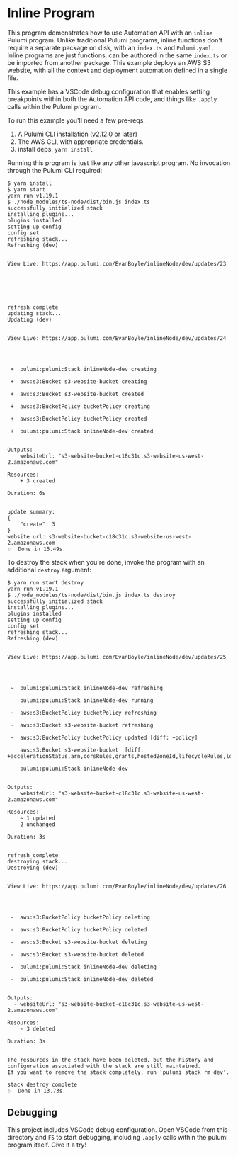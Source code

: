 # Inline Program

This program demonstrates how to use Automation API with an `inline` Pulumi program. Unlike traditional Pulumi programs, inline functions don't require a separate package on disk, with an `index.ts` and `Pulumi.yaml`. Inline programs are just functions, can be authored in the same `index.ts` or be imported from another package. This example deploys an AWS S3 website, with all the context and deployment automation defined in a single file.

This example has a VSCode debug configuration that enables setting breakpoints within both the Automation API code, and things like `.apply` calls within the Pulumi program.

To run this example you'll need a few pre-reqs:
1. A Pulumi CLI installation ([v2.12.0](https://www.pulumi.com/docs/get-started/install/versions/) or later)
2. The AWS CLI, with appropriate credentials.
3. install deps: `yarn install`

Running this program is just like any other javascript program. No invocation through the Pulumi CLI required:

```shell
$ yarn install
$ yarn start
yarn run v1.19.1
$ ./node_modules/ts-node/dist/bin.js index.ts
successfully initialized stack
installing plugins...
plugins installed
setting up config
config set
refreshing stack...
Refreshing (dev)


View Live: https://app.pulumi.com/EvanBoyle/inlineNode/dev/updates/23






refresh complete
updating stack...
Updating (dev)


View Live: https://app.pulumi.com/EvanBoyle/inlineNode/dev/updates/24




 +  pulumi:pulumi:Stack inlineNode-dev creating

 +  aws:s3:Bucket s3-website-bucket creating

 +  aws:s3:Bucket s3-website-bucket created

 +  aws:s3:BucketPolicy bucketPolicy creating

 +  aws:s3:BucketPolicy bucketPolicy created

 +  pulumi:pulumi:Stack inlineNode-dev created


Outputs:
    websiteUrl: "s3-website-bucket-c18c31c.s3-website-us-west-2.amazonaws.com"

Resources:
    + 3 created

Duration: 6s


update summary:
{
    "create": 3
}
website url: s3-website-bucket-c18c31c.s3-website-us-west-2.amazonaws.com
✨  Done in 15.49s.
```

To destroy the stack when you're done, invoke the program with an additional `destroy` argument:

```shell
$ yarn run start destroy
yarn run v1.19.1
$ ./node_modules/ts-node/dist/bin.js index.ts destroy
successfully initialized stack
installing plugins...
plugins installed
setting up config
config set
refreshing stack...
Refreshing (dev)


View Live: https://app.pulumi.com/EvanBoyle/inlineNode/dev/updates/25




 ~  pulumi:pulumi:Stack inlineNode-dev refreshing

    pulumi:pulumi:Stack inlineNode-dev running

 ~  aws:s3:BucketPolicy bucketPolicy refreshing

 ~  aws:s3:Bucket s3-website-bucket refreshing

 ~  aws:s3:BucketPolicy bucketPolicy updated [diff: ~policy]

    aws:s3:Bucket s3-website-bucket  [diff: +accelerationStatus,arn,corsRules,grants,hostedZoneId,lifecycleRules,loggings,requestPayer,tags,versioning,websiteDomain,websiteEndpoint~website]

    pulumi:pulumi:Stack inlineNode-dev


Outputs:
    websiteUrl: "s3-website-bucket-c18c31c.s3-website-us-west-2.amazonaws.com"

Resources:
    ~ 1 updated
    2 unchanged

Duration: 3s


refresh complete
destroying stack...
Destroying (dev)


View Live: https://app.pulumi.com/EvanBoyle/inlineNode/dev/updates/26




 -  aws:s3:BucketPolicy bucketPolicy deleting

 -  aws:s3:BucketPolicy bucketPolicy deleted

 -  aws:s3:Bucket s3-website-bucket deleting

 -  aws:s3:Bucket s3-website-bucket deleted

 -  pulumi:pulumi:Stack inlineNode-dev deleting

 -  pulumi:pulumi:Stack inlineNode-dev deleted


Outputs:
  - websiteUrl: "s3-website-bucket-c18c31c.s3-website-us-west-2.amazonaws.com"

Resources:
    - 3 deleted

Duration: 3s


The resources in the stack have been deleted, but the history and configuration associated with the stack are still maintained.
If you want to remove the stack completely, run 'pulumi stack rm dev'.

stack destroy complete
✨  Done in 13.73s.
```

## Debugging

This project includes VSCode debug configuration. Open VSCode from this directory and `F5` to start debugging, including `.apply` calls within the pulumi program itself. Give it a try!
